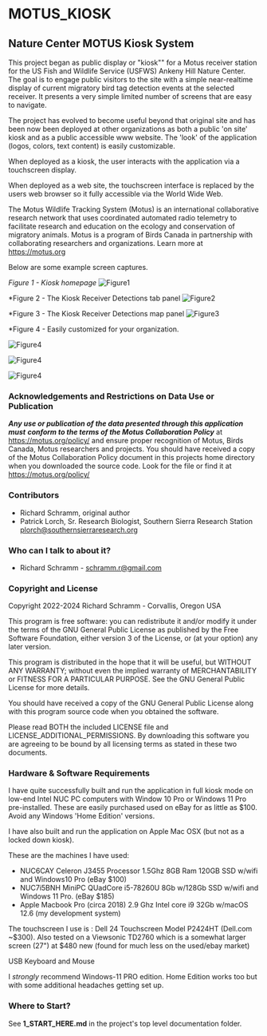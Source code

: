 # MOTUS_KIOSK
## Nature Center MOTUS Kiosk System

This project began as public display or "kiosk"" for a Motus receiver station for the US Fish and Wildlife Service (USFWS) Ankeny Hill Nature Center. The goal is to engage public visitors to the site with a simple near-realtime display of current migratory bird tag detection events at the selected receiver. It presents a very simple limited number of screens that are easy to navigate. 

The project has evolved to become useful beyond that original site and has been now been deployed at other organizations as both a public 'on site' kiosk and as a public accessible www website.  The 'look' of the application (logos, colors, text content) is easily customizable.  

When deployed as a kiosk, the user interacts with the application via a touchscreen display.

When deployed as a web site, the touchscreen interface is replaced by the users web browser so it fully accessible via the World Wide Web.

The Motus Wildlife Tracking System (Motus) is an international collaborative research network that uses coordinated automated radio telemetry to facilitate research and education on the ecology and conservation of migratory animals. Motus is a program of Birds Canada in partnership with collaborating researchers and organizations. Learn more at https://motus.org

Below are some example screen captures.

*Figure 1 - Kiosk homepage*
![Figure1](./documentation/md_images/RM_KioskHomepage.png)


*Figure 2 - The Kiosk Receiver Detections tab panel
![Figure2](./documentation/md_images/RM_KioskReceiverDetections.png)



*Figure 3 - The Kiosk Receiver Detections map panel
![Figure3](./documentation/md_images/RM_KioskReceiverDetectionsMap.png)



*Figure 4 - Easily customized for your organization.

![Figure4](./documentation/md_images/RM_FINLEYHomepage.png)

![Figure4](./documentation/md_images/RM_HNCHomepage.png)

![Figure4](./documentation/md_images/RM_WLNCHomepage.png)






###  Acknowledgements and Restrictions on Data Use or Publication

***Any use or publication of the data presented through this application must***
***conform to the terms of the Motus Collaboration Policy*** at https://motus.org/policy/
and ensure proper recognition of Motus, Birds Canada, Motus researchers and projects.
You should have received a copy of the Motus Collaboration Policy document in this
projects home directory when you downloaded the source code. Look for the file
or find it at https://motus.org/policy/

### Contributors

* Richard Schramm,  original author
* Patrick Lorch, Sr. Research Biologist, Southern Sierra Research Station  plorch@southernsierraresearch.org 

### Who can I talk to about it? ###

* Richard Schramm - schramm.r@gmail.com


### Copyright and License

Copyright 2022-2024 Richard Schramm - Corvallis, Oregon USA

This program is free software: you can redistribute it and/or modify
it under the terms of the GNU General Public License as published by
the Free Software Foundation, either version 3 of the License, or
(at your option) any later version.

This program is distributed in the hope that it will be useful,
but WITHOUT ANY WARRANTY; without even the implied warranty of
MERCHANTABILITY or FITNESS FOR A PARTICULAR PURPOSE.  See the
GNU General Public License for more details.

You should have received a copy of the GNU General Public License
along with this program source code when you obtained the software.

Please read BOTH the included LICENSE file and LICENSE_ADDITIONAL_PERMISSIONS.  By downloading this software you are agreeing to be bound by all licensing terms as stated in these two documents.


### Hardware & Software Requirements

I have quite successfully built and run the application in full kiosk mode on low-end Intel NUC PC computers with Window 10 Pro or Windows 11 Pro pre-installed. These are easily purchased used on eBay for as little as $100.   Avoid any Windows 'Home Edition' versions. 

I have also built and run the application on Apple Mac OSX (but not as a locked down kiosk).

These are the machines I have used:

- NUC6CAY Celeron J3455 Processor 1.5Ghz 8GB Ram 120GB SSD w/wifi and Windows10 Pro (eBay $100) 
- NUC7i5BNH MiniPC QUadCore i5-78260U 8Gb w/128Gb SSD w/wifi and  Windows 11 Pro. (eBay $185)
- Apple Macbook Pro (circa 2018) 2.9 Ghz Intel core i9  32Gb w/macOS  12.6  (my development system)

The touchscreen I use is : Dell 24 Touchscreen Model P2424HT (Dell.com ~$300).
Also tested on a Viewsonic TD2760 which is a somewhat larger screen (27") at $480 new (found for much less on the used/ebay market)

USB Keyboard and Mouse

I *strongly* recommend Windows-11 PRO edition.  Home Edition works too but with some additional headaches getting set up.

### Where to Start?

 See **1_START_HERE.md** in the project's top level documentation folder. 



